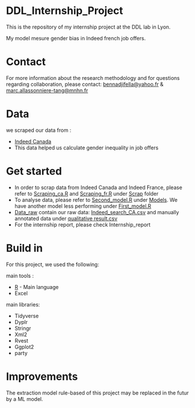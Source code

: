# DDL_Internship_Project
This is the repository of my internship project at the DDL lab in Lyon.

My model mesure gender bias in Indeed french job offers.

# Contact
For more information about the research methodology and for questions regarding collaboration, please contact: bennadjifella@yahoo.fr & marc.allassonniere-tang@mnhn.fr

# Data
we scraped our data from :

- [Indeed Canada](https://emplois.ca.indeed.com/)
- This data helped us calculate gender inequality in job offers

# Get started 
- In order to scrap data from Indeed Canada and Indeed France, please refer to [Scraping_ca.R](https://github.com/FellaBennadji/DDL_Internship_Project/blob/main/Scrap/Scraping_ca.R) and [Scraping_fr.R](https://github.com/FellaBennadji/DDL_Internship_Project/blob/main/Scrap/Scraping_fr.R) under [Scrap](https://github.com/FellaBennadji/DDL_Internship_Project/tree/main/Scrap) folder
- To analyse data, please refer to [Second_model.R](https://github.com/FellaBennadji/DDL_Internship_Project/blob/main/Models/Second_model.R) under [Models](https://github.com/FellaBennadji/DDL_Internship_Project/tree/main/Models). We have another model less performing under [First_model.R](https://github.com/FellaBennadji/DDL_Internship_Project/blob/main/Models/First_model.R)
- [Data_raw](https://github.com/FellaBennadji/DDL_Internship_Project/tree/main/Data_raw) contain our raw data: [Indeed_search_CA.csv](https://github.com/FellaBennadji/DDL_Internship_Project/blob/main/Data_raw/Indeed_search_CA.csv) and manually annotated data under [qualitative result.csv](https://github.com/FellaBennadji/DDL_Internship_Project/blob/main/Data_raw/qualitative%20result.csv)
- For the internship report, please check Internship_report

# Build in 
For this project, we used the following:

main tools :
- [R](https://www.r-project.org/) - Main language
- Excel

main libraries:
- Tidyverse
- Dyplr
- Stringr
- Xml2
- Rvest
- Ggplot2
- party

# Improvements
The extraction model rule-based of this project may be replaced in the futur by a ML model.
